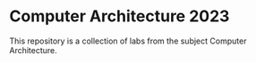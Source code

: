 # Computer Architecture 2023

This repository is a collection of labs from the subject Computer Architecture.
